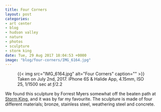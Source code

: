 ```yaml
---
title: Four Corners
layout: post
categories:
- art center
- blog
- hudson valley
- nature
- photos
- sculpture
- storm king
date: Tue, 29 Aug 2017 18:04:53 +0000
image: "blog/four-corners/IMG_6164.jpg"
---
```


<figure class="photo photo--wide">
  {{< img src="IMG_6164.jpg" alt="Four Corners" caption="" >}}

  <figcaption>Taken on July 2nd, 2017. iPhone 6S & Halide App, 4.15mm, ISO 25, 1/1500 sec at ƒ/2.2</figcaption>
</figure>

We found this sculpture by Forrest Myers somewhat off the beaten path at [Storm
King](http://stormking.org), and it was by far my favourite. The sculpture is made of four different
materials; bronze, stainless steel, weathering steel and concrete.



